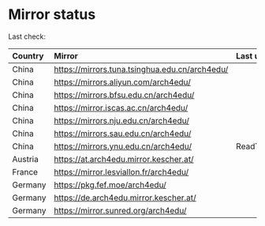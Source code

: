 <script src="./time.js"></script>
# Mirror status
Last check: <script type="text/javascript">localize(1690748181.567104);</script>

|Country|Mirror|Last update|
|:------|:-----|:----------|
|China|https://mirrors.tuna.tsinghua.edu.cn/arch4edu/|<script type="text/javascript">localize(1690698476);</script>|
|China|https://mirrors.aliyun.com/arch4edu/|<script type="text/javascript">localize(1690612148);</script>|
|China|https://mirrors.bfsu.edu.cn/arch4edu/|<script type="text/javascript">localize(1690698476);</script>|
|China|https://mirror.iscas.ac.cn/arch4edu/|<script type="text/javascript">localize(1690698476);</script>|
|China|https://mirrors.nju.edu.cn/arch4edu/|<script type="text/javascript">localize(1690612148);</script>|
|China|https://mirrors.sau.edu.cn/arch4edu/|<script type="text/javascript">localize(1690698476);</script>|
|China|https://mirrors.ynu.edu.cn/arch4edu/|ReadTimeout|
|Austria|https://at.arch4edu.mirror.kescher.at/|<script type="text/javascript">localize(1690698476);</script>|
|France|https://mirror.lesviallon.fr/arch4edu/|<script type="text/javascript">localize(1689402753);</script>|
|Germany|https://pkg.fef.moe/arch4edu/|<script type="text/javascript">localize(1690698476);</script>|
|Germany|https://de.arch4edu.mirror.kescher.at/|<script type="text/javascript">localize(1690698476);</script>|
|Germany|https://mirror.sunred.org/arch4edu/|<script type="text/javascript">localize(1690698476);</script>|

<script src="./tablefilter/tablefilter.js"></script>
<script src="./table.js"></script>
